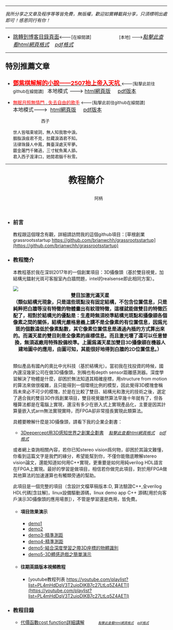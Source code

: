 ***
*我所分享之文章及程序等等皆免費，無版權，歡迎如實轉載與分享，只須標明出處即可！感恩同行有你！* 
****
- [<font size=3>跳轉到博客目錄頁面</font>](../../../tableOfContent.md)<---[<font size=2>在線閱讀</font>]&nbsp;&nbsp; &nbsp; &nbsp; &nbsp; &nbsp; &nbsp; &nbsp; &nbsp; &nbsp;&nbsp; &nbsp;  <font size=2> [本地] ---></font><font size=3>[*_點擊此查看html網頁格式_*](../../../tableOfContent.html)&nbsp; &nbsp; [*_pdf格式_*](../../../tableOfContent.md.pdf)</font>
****

### <p style="font-size: 23px; font-weight:900;">特別推薦文章</p>

- [<font size=4 color=red>**鄧紫棋解解的小說——2507抬上帝入天坑** </font>](https://github.com/brianwchh/worldofheart/blob/main/md_and_html/鄧紫棋解解的小說——2507抬上帝入天坑.md)<font size=2><---[點擊此前往github在線閱讀]</font>&nbsp;&nbsp;  <font size=3>本地模式 --->&nbsp;[html網頁版](../../../md_and_html/鄧紫棋解解的小說——2507抬上帝入天坑.html) &nbsp;&nbsp;&nbsp; [pdf版本](../../../md_and_html/鄧紫棋解解的小說——2507抬上帝入天坑.md.pdf) </font>  

- [<font color=red>無眠月照無情門 . 失去自由的歌手</font>](https://github.com/brianwchh/worldofheart/blob/main/md_and_html/%E7%84%A1%E7%9C%A0%E6%9C%88%E7%85%A7%E7%84%A1%E6%83%85%E9%96%80.md)<font size=2> <---[點擊此前往github在線閱讀]</font> &nbsp;&nbsp;&nbsp;&nbsp;&nbsp;&nbsp;&nbsp;&nbsp;&nbsp;&nbsp;&nbsp;&nbsp;&nbsp;&nbsp;&nbsp; <font size=3>本地模式---> &nbsp;[html網頁版](../../../md_and_html/無眠月照無情門.html) &nbsp;&nbsp;&nbsp; [pdf版本](../../../md_and_html/無眠月照無情門.md.pdf) </font>

    <p><font size=2>&nbsp; &nbsp; &nbsp; &nbsp; &nbsp; &nbsp; &nbsp; &nbsp; &nbsp; &nbsp; &nbsp; &nbsp; 西子</br></br>世人皆唱東坡詞，無人知我歌中淚。</br>胭脂淚痕君不見，肚藏淚酒君不知。</br>法律珠鍊人中鳳，舞臺深處天牢夢。</br>鍍金屠門千豬過，三寸魷魚萬人舔。</br>君入西子渡津口，她閱君腦千秋雪。</font></p>
    

****



****<p align="center" style="font-size: 28px;">教程簡介</p>****

<p align="center" style="font-size: small;">&nbsp;&nbsp;&nbsp;&nbsp;&nbsp;&nbsp;&nbsp;&nbsp;&nbsp;&nbsp;&nbsp;&nbsp;&nbsp;&nbsp;&nbsp;&nbsp;&nbsp;&nbsp;&nbsp;&nbsp; 阿柄</p>


</br>

* ### 前言

    教程跟這個理念有觀，詳細請訪問我的這個github項目：[草根創業grassrootsstartup https://github.com/brianwchh/grassrootsstartup](https://github.com/brianwchh/grassrootsstartup)

* ### 教程簡介 

    本教程基於我在深圳2017年的一個創業項目：3D攝像頭（基於雙目視覺，加結構光鐳射光斑可客服室內白牆問題，intel的realsense即此相同方案）。
    
    <!-- image area, flex to make it center,it may not work for github, for html and pdf rendering only -->
    <div align="center" style="page-break-inside: avoid; margin-top:1px; margin-bottom:1px;"> <!-- pictureWrapper_div add this only to make the bendan github understand -->
    <div class="ImageWrapperFlex" >
    <div class="FlexSide"  ></div>
    <image class="FlexImage"   src='./images/20170515_231028.jpg'/>
    <div class="FlexSide" ></div>
    </div>
    <p align="center" style="margin:0px;font-size: 15px; font-weight:600;">  
    雙目加激光滿天星  </br>
    （類似結構光現象，只是這些斑點沒有固定結構，不包含位置信息，只是純粹把白牆等沒有特徵的物體畫出有紋理特徵，這樣就能做雙目的特徵匹配了，相對於結構光的優點是：生產時無須校準結構光斑點和攝像頭各個像素之間的關係，結構光嚴格意義上講不是全像素的有位置信息，因爲光斑的個數遠低於像素點數，其它像素位置信息是通過內插的方式算出來的。而滿天星的雙目則是全像素的座標信息。而且激光壞了還可以任意替換，無須返廠用特殊設備校準。上圖爲滿天星加雙目3D攝像頭在機器人建地圖中的應用，由圖可知，其能很好地得到白牆的2D位置信息。）  
    </p> 
    </div> <!-- end pictureWrapper_div -->  
    
    <br>

    類似產品有國內的奧比中光科技（基於結構光）。當初我在找投資的時候，國內還沒幾家公司在做3D攝像頭，別稱也有depth sensor距離感測器。深度學習解決了物體是什麼，卻困於無法知道其精確座標，用structure from motion的算法來做很複雜，且只能得到一個環境比例的模型，因此覺得3D模塊會稱爲未來必不可少的模塊，於是在比較了雙目、結構光和激光的技術之後，選定了適合我的雙目3D作爲創業項目，雙目視覺雖然算法早幾十年就有了，但各種算法都是在電腦上實現，還沒有多少在嵌入式上實現產品化，主要是因其計算量嵌入式arm無法實現實時，而FPGA卻非常擅長實現此類算法。
    
    具體要瞭解什麼是3D攝像頭，請看下我的企業企劃書： 

    - [3Deepercept用3D感知世界之創業企劃書](../../../md_and_html/技術教程/3D攝像頭/3Deepercept用3D感知世界之創業企劃書.md) &nbsp;&nbsp;   <font size=2> [*_點擊此查看html網頁格式_*](../../../md_and_html/技術教程/3D攝像頭/3Deepercept用3D感知世界之創業企劃書.html)&nbsp; &nbsp; [*_pdf格式_*](../../../md_and_html/技術教程/3D攝像頭/3Deepercept用3D感知世界之創業企劃書.md.pdf)</font>

    或者網上查詢相關內容，若你已知stereo vision爲何物，卻困於其論文難懂，你看到這篇文字是我們的緣分，希望能幫到你，不僅你能徹底瞭解stereo vision論文，還能知道如何用C++實現，更重要是如何用純verilog HDL語言在FPGA上實現。最好的學習是做項目，相信若你做完此項目，對於用FPGA做其他算法的加速運算也有觸類旁通的幫助。  

    此項目是一個完整的項目（含設計文檔草稿版本:D, 算法驗證C++,全verilog HDL代碼[含註解]，linux設備驅動源碼，linux demo app C++ 源碼[用於向客戶演示3D攝像頭的應用場景]），不管是學習還是商用，皆免費。

    - #### 項目效果演示 

        - [demo1](https://youtu.be/avOE0U4dMCY) 
        - [demo2](https://youtu.be/se1tIy5UWpE) 
        - [demo3-精準測距](https://www.youtube.com/watch?v=iO0MZLmZf58) 
        - [demo4-精準測距](https://youtu.be/lcXE6p9kHfU) 
        - [demo5-結合深度學習之帶3D座標的物體識別](https://youtu.be/BIUoqIPO0g8) 
        - [demo5-3D體感遊戲之簡單演示](https://youtu.be/GDIm3U6JQuk) 
        
    - #### 往期英語版本視頻教程 
        - [youtube教程列表 https://youtube.com/playlist?list=PL4mHdDqV3T2uioDIKB7c27LtLq5Z4AETl](https://youtube.com/playlist?list=PL4mHdDqV3T2uioDIKB7c27LtLq5Z4AETl) 

* ### 教程目錄 


    - [代價函數cost function詳細講解](../../../md_and_html/技術教程/3D攝像頭/代價函數cost_function詳細講解.md)&nbsp;&nbsp; &nbsp; &nbsp; &nbsp; &nbsp;  <font size=1>[*_點擊此查看html網頁格式_*](../../../md_and_html/技術教程/3D攝像頭/代價函數cost_function詳細講解.html)&nbsp; &nbsp; [*_pdf格式_*](../../../md_and_html/技術教程/3D攝像頭/代價函數cost_function詳細講解.md.pdf)</font>



</br>
</br>

<style>

.ImageWrapperFlex {
    display: flex; 
    flex-direction: row; 
    margin-top: 1px; 
    margin-bottom: 1px;

    width: 100% ;
}

.FlexSide {
    flex-basis: 0px ;
    flex:1;

}



/* large device screen 設置熒幕顯示圖片大小（電腦等大型屏幕）*/
@media only screen and (min-width: 600px) {

    .FlexImage {
        flex-basis: 900px ;
        flex:0;    
        height:auto; 
        max-width: 900px;
        min-width: 900px;
     
    }

}

 /* small device screen 設置熒幕顯示圖片大小（平板手機等屏幕）*/
@media only screen and (max-width: 600px) {
    
    .FlexImage {
        flex-basis: 600px ;
        flex:1;
        height:auto; 
     
    }

}

/* style for print !important 設置打印圖片大小*/
@media print {

    .FlexImage {
        flex-basis: 600px ;
        flex:0;    
        height:auto; 
        max-width: 600px;
        min-width: 600px;
     
    }
}

</style>


<!-- 共用的css -->
<!-- <head>
    <link rel="stylesheet" href="../common_css/common_style.css">
</head> -->
